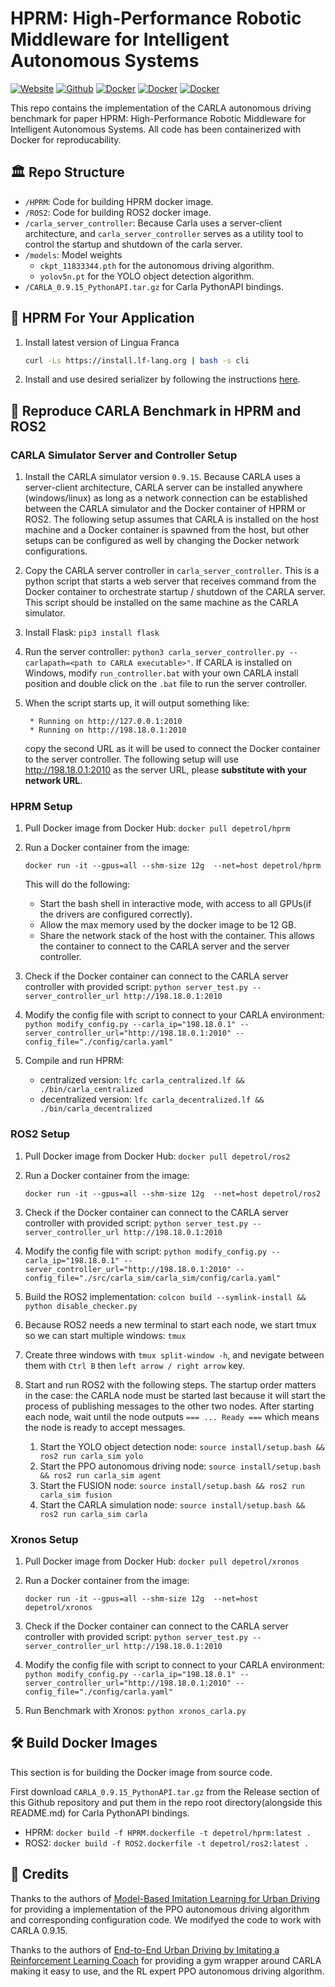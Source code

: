 # HPRM: High-Performance Robotic Middleware for Intelligent Autonomous Systems

[![Website](https://img.shields.io/badge/Website-HPRM-Red)](https://depetrol.github.io/HPRM/)
[![Github](https://img.shields.io/badge/Github-HPRM-orange)](https://github.com/Depetrol/HPRM)
[![Docker](https://img.shields.io/badge/DockerHub-HPRM-blue)](https://hub.docker.com/repository/docker/depetrol/hprm/general)
[![Docker](https://img.shields.io/badge/DockerHub-ROS2-blue)](https://hub.docker.com/repository/docker/depetrol/ros2/general)
[![Docker](https://img.shields.io/badge/DockerHub-Xronos-blue)](https://hub.docker.com/repository/docker/depetrol/xronos/general)

This repo contains the implementation of the CARLA autonomous driving benchmark for paper HPRM: High-Performance Robotic Middleware for Intelligent Autonomous Systems. All code has been containerized with Docker for reproducability.

## 🏛️ Repo Structure

* `/HPRM`: Code for building HPRM docker image.
* `/ROS2`: Code for building ROS2 docker image.
* `/carla_server_controller`: Because Carla uses a server-client architecture, and `carla_server_controller` serves as a utility tool to control the startup and shutdown of the carla server.
* `/models`: Model weights
  * `ckpt_11833344.pth` for the autonomous driving algorithm.
  * `yolov5n.pt` for the YOLO object detection algorithm.
* `/CARLA_0.9.15_PythonAPI.tar.gz` for Carla PythonAPI bindings.

## 🚀 HPRM For Your Application

1. Install latest version of Lingua Franca

   ```bash
   curl -Ls https://install.lf-lang.org | bash -s cli
   ```
2. Install and use desired serializer by following the instructions [here](https://github.com/Depetrol/Serializers).

## 🔄 Reproduce CARLA Benchmark in HPRM and ROS2

### CARLA Simulator Server and Controller Setup

1. Install the CARLA simulator version `0.9.15`. Because CARLA uses a server-client architecture, CARLA server can be installed anywhere (windows/linux) as long as a network connection can be established between the CARLA simulator and the Docker container of HPRM or ROS2. The following setup assumes that CARLA is installed on the host machine and a Docker container is spawned from the host, but other setups can be configured as well by changing the Docker network configurations.
2. Copy the CARLA server controller in `carla_server_controller`. This is a python script that starts a web server that receives command from the Docker container to orchestrate startup / shutdown of the CARLA server. This script should be installed on the same machine as the CARLA simulator.
3. Install Flask: `pip3 install flask`
4. Run the server controller: `python3 carla_server_controller.py --carlapath=<path to CARLA executable>"`. If CARLA is installed on Windows, modify `run_controller.bat` with your own CARLA install position and double click on the `.bat` file to run the server controller.
5. When the script starts up, it will output something like:

   ```
    * Running on http://127.0.0.1:2010
    * Running on http://198.18.0.1:2010
   ```

   copy the second URL as it will be used to connect the Docker container to the server controller. The following setup will use http://198.18.0.1:2010 as the server URL, please **substitute with your network URL**.

### HPRM Setup

1. Pull Docker image from Docker Hub: `docker pull depetrol/hprm`
2. Run a Docker container from the image:

   ```
   docker run -it --gpus=all --shm-size 12g  --net=host depetrol/hprm
   ```

   This will do the following:

   - Start the bash shell in interactive mode, with access to all GPUs(if the drivers are configured correctly).
   - Allow the max memory used by the docker image to be 12 GB.
   - Share the network stack of the host with the container. This allows the container to connect to the CARLA server and the server controller.
3. Check if the Docker container can connect to the CARLA server controller with provided script: `python server_test.py --server_controller_url http://198.18.0.1:2010`
4. Modify the config file with script to connect to your CARLA environment: `python modify_config.py --carla_ip="198.18.0.1" --server_controller_url="http://198.18.0.1:2010" --config_file="./config/carla.yaml"`
5. Compile and run HPRM:

   - centralized version: `lfc carla_centralized.lf && ./bin/carla_centralized`
   - decentralized version: `lfc carla_decentralized.lf && ./bin/carla_decentralized`

### ROS2 Setup

1. Pull Docker image from Docker Hub: `docker pull depetrol/ros2`
2. Run a Docker container from the image:

   ```
   docker run -it --gpus=all --shm-size 12g  --net=host depetrol/ros2
   ```
3. Check if the Docker container can connect to the CARLA server controller with provided script: `python server_test.py --server_controller_url http://198.18.0.1:2010`
4. Modify the config file with script: `python modify_config.py --carla_ip="198.18.0.1" --server_controller_url="http://198.18.0.1:2010" --config_file="./src/carla_sim/carla_sim/config/carla.yaml"`
5. Build the ROS2 implementation: `colcon build --symlink-install && python disable_checker.py`
6. Because ROS2 needs a new terminal to start each node, we start tmux so we can start multiple windows: `tmux`
7. Create three windows with `tmux split-window -h`, and nevigate between them with `Ctrl B` then `left arrow / right arrow` key.
8. Start and run ROS2 with the following steps. The startup order matters in the case: the CARLA node must be started last because it will start the process of publishing messages to the other two nodes. After starting each node, wait until the node outputs `=== ... Ready ===` which means the node is ready to accept messages.

   1. Start the YOLO object detection node: `source install/setup.bash && ros2 run carla_sim yolo`
   2. Start the PPO autonomous driving node: `source install/setup.bash && ros2 run carla_sim agent`
   3. Start the FUSION node: `source install/setup.bash && ros2 run carla_sim fusion`
   4. Start the CARLA simulation node: `source install/setup.bash && ros2 run carla_sim carla`

### Xronos Setup

1. Pull Docker image from Docker Hub: `docker pull depetrol/xronos`
2. Run a Docker container from the image:

   ```
   docker run -it --gpus=all --shm-size 12g  --net=host depetrol/xronos
   ```
3. Check if the Docker container can connect to the CARLA server controller with provided script: `python server_test.py --server_controller_url http://198.18.0.1:2010`
4. Modify the config file with script to connect to your CARLA environment: `python modify_config.py --carla_ip="198.18.0.1" --server_controller_url="http://198.18.0.1:2010" --config_file="./config/carla.yaml"`
5. Run Benchmark with Xronos: `python xronos_carla.py`

## 🛠️ Build Docker Images

This section is for building the Docker image from source code.

First download `CARLA_0.9.15_PythonAPI.tar.gz` from the Release section of this Github repository and put them in the repo root directory(alongside this README.md) for Carla PythonAPI bindings.

* HPRM: `docker build -f HPRM.dockerfile -t depetrol/hprm:latest .`
* ROS2: `docker build -f ROS2.dockerfile -t depetrol/ros2:latest .`

## 🙌 Credits

Thanks to the authors of [Model-Based Imitation Learning for Urban Driving](https://github.com/wayveai/mile) for providing a implementation of the PPO autonomous driving algorithm and corresponding configuration code. We modifyed the code to work with CARLA 0.9.15.

Thanks to the authors of [End-to-End Urban Driving by Imitating a Reinforcement Learning Coach](https://github.com/zhejz/carla-roach) for providing a gym wrapper around CARLA making it easy to use, and the RL expert PPO autonomous driving algorithm.

